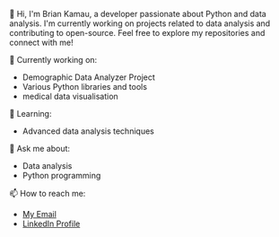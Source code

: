 👋 Hi, I'm Brian Kamau, a developer passionate about Python and data analysis. I'm currently working on projects related to data analysis and contributing to open-source. Feel free to explore my repositories and connect with me!

🔭 Currently working on:
- Demographic Data Analyzer Project
- Various Python libraries and tools
- medical data visualisation

🌱 Learning:
- Advanced data analysis techniques


💬 Ask me about:
- Data analysis
- Python programming


📫 How to reach me:
- [My Email](bryokay18@gmail.com)
- [LinkedIn Profile](https://www.linkedin.com/in/briankamau2024/)


<!---
bryoh21/bryoh21 is a ✨ special ✨ repository because its `README.md` (this file) appears on your GitHub profile.
You can click the Preview link to take a look at your changes.
--->
